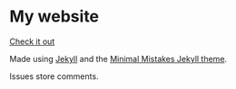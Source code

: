 # My website

[Check it out](https://Samyak2.github.io/)

Made using [Jekyll](https://jekyllrb.com/) and the [Minimal Mistakes Jekyll theme](https://github.com/mmistakes/minimal-mistakes).

Issues store comments.
